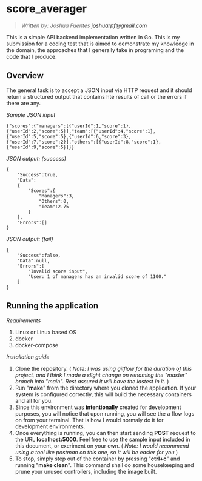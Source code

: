 # score_averager

> *Written by: Joshua Fuentes <joshuarpf@gmail.com>*

This is a simple API backend implementation written in Go. This is my submission for a coding test that is aimed to demonstrate my knowledge in the domain, the approaches that I generally take in programing and the code that I produce. 

## Overview

The general task is to accept a JSON input via HTTP request and it should return a structured output that contains hte results of call or the errors if there are any. 

*Sample JSON input*

    {"scores":{"managers":[{"userId":1,"score":1},{"userId":2,"score":5}],"team":[{"userId":4,"score":1},{"userId":5,"score":5},{"userId":6,"score":3},{"userId":7,"score":2}],"others":[{"userId":8,"score":1},{"userId":9,"score":5}]}}

*JSON output: (success)*

    {
	    "Success":true,
	    "Data":
	    {
		    "Scores":{
			    "Managers":3,
			    "Others":0,
			    "Team":2.75
		    }
	    },
	    "Errors":[]
    }

*JSON output: (fail)*

    {
	    "Success":false,
	    "Data":null,
	    "Errors":[
		    "Invalid score input",
		    "User: 1 of managers has an invalid score of 1100."
	    ]
    }


## Running the application

*Requirements*

 1. Linux or Linux based OS
 2. docker 
 3. docker-compose

*Installation guide*
1. Clone the repository. ( *Note: I was using gitflow for the duration of this project, and I think I made a slight change on renaming the "master" branch into "main". Rest assured it will have the lastest in it.* )
2. Run "**make**" from the directory where you cloned the application. If your system is configured correctly, this will build the necessary containers and all for you. 
3. Since this environment was **intentionally** created  for development purposes, you will notice that upon running, you will see the a flow logs on from your terminal. That is how I would normaly do it for development environments.
4. Once everything is running, you can then start  sending **POST** request to the URL **localhost:5000**. Feel free to use the sample input included in this document, or exeriment on your own. ( *Note: I would recommend using a tool like postman on this one, so it will be easier for you* )
5. To stop, simply step out of the container by pressing "**ctrl+c**" and running "**make clean**". This command shall do some housekeeping and prune your unused controllers, including the image built.


